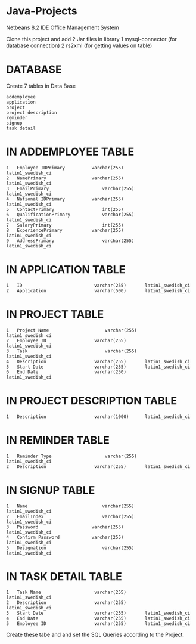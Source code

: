 # Java-Projects
Netbeans 8.2 IDE Office Management System

Clone this project and add 2 Jar files in library
1 mysql-connector            (for database connection)
2 rs2xml                     (for getting values on table)

# DATABASE
Create 7 tables in Data Base

	addemployee	 	
	application	 	
	project	 	
	project description
	reminder
	signup
	task detail
  
 
# IN ADDEMPLOYEE TABLE

	1	Employee IDPrimary	        varchar(255)	      latin1_swedish_ci
	2	NamePrimary	                varchar(255)	      latin1_swedish_ci
	3	EmailPrimary	                varchar(255)	      latin1_swedish_ci
	4	National IDPrimary	        varchar(255)	      latin1_swedish_ci
	5	ContactPrimary	                int(255)			                 
	6	QualificationPrimary	        varchar(255)	      latin1_swedish_ci
	7	SalaryPrimary	                int(255)
	8	ExperiencePrimary	        varchar(255)	      latin1_swedish_ci
	9	AddressPrimary	                varchar(255)	      latin1_swedish_ci

# IN APPLICATION TABLE

	1	ID	                         varchar(255)     	latin1_swedish_ci
	2	Application	                 varchar(500)     	latin1_swedish_ci
  
# IN PROJECT TABLE

	1	Project Name	                 varchar(255)     	latin1_swedish_ci
	2	Employee ID	                 varchar(255)	        latin1_swedish_ci
	3	Task	                         varchar(255)	        latin1_swedish_ci
	4	Description	                 varchar(255)     	latin1_swedish_ci
	5	Start Date	                 varchar(255)     	latin1_swedish_ci
	6	End Date	                 varchar(250)	        latin1_swedish_ci	
  
# IN PROJECT DESCRIPTION TABLE

	1	Description	                 varchar(1000)    	latin1_swedish_ci
  
# IN REMINDER TABLE

	1	Reminder Type	                 varchar(255)	        latin1_swedish_ci
	2	Description	                 varchar(255)     	latin1_swedish_ci
  
# IN SIGNUP TABLE

 	1	Name	                        varchar(255)	      latin1_swedish_ci
	2	EmailIndex                      varchar(255)	      latin1_swedish_ci
	3	Password	                varchar(255)          latin1_swedish_ci
	4	Confirm Password	        varchar(255)	      latin1_swedish_ci
	5	Designation                     varchar(255)	      latin1_swedish_ci
  
# IN TASK DETAIL TABLE

	1	Task Name                 	 varchar(255)           latin1_swedish_ci
	2	Description	                 varchar(255)	        latin1_swedish_ci
	3	Start Date	                 varchar(255)     	latin1_swedish_ci
	4	End Date	                 varchar(255)     	latin1_swedish_ci
	5	Employee ID	                 varchar(255)     	latin1_swedish_ci
  
  Create these tabe and and set the SQL Queries according to the Project.
